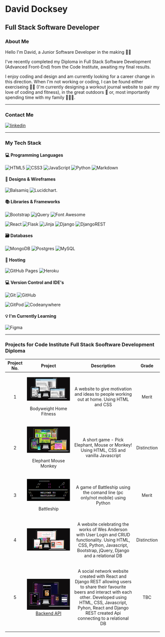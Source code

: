 # David Docksey
## Full Stack Software Developer

### About Me

Hello I'm David, a Junior Software Developer in the making 👋🏻

I've recently completed my Diploma in Full Stack Software Development (Advanced Front-End) from the Code Institute, awaiting my final results.

I enjoy coding and design and am currently looking for a career change in this direction.
When I'm not working or coding, I can be found either exerciseing 💪🏃 (I'm currently designing a workout journal website to pair my love of coding and fitness), in the great outdoors 🚵 or, most importantly spending time with my family 👨‍👩‍👦.


- - -


### Contact Me

[<img src='https://img.shields.io/badge/LinkedIn-0077B5?style=for-the-badge&logo=linkedin&logoColor=white' alt='linkedin'>](https://www.linkedin.com/in/david-docksey/)


- - -

### My Tech Stack

#### 💻 Programming Languages

![HTML5](https://img.shields.io/badge/HTML5-E34F26?style=for-the-badge&logo=html5&logoColor=white)
![CSS3](https://img.shields.io/badge/CSS3-1572B6?style=for-the-badge&logo=css3&logoColor=white)
![JavaScript](https://img.shields.io/badge/JavaScript-323330?style=for-the-badge&logo=javascript&logoColor=F7DF1E)
![Python](https://img.shields.io/badge/python-3670A0?style=for-the-badge&logo=python&logoColor=ffdd54)
![Markdown](https://img.shields.io/badge/markdown-%23000000.svg?style=for-the-badge&logo=markdown&logoColor=white)


#### 🎨 Designs & Wireframes

![Balsamiq](https://img.shields.io/badge/Balsamiq%20-%23A60000.svg?&style=for-the-badge&logo=Balsamiq&logoColor=FFFFFF)
![Lucidchart](https://img.shields.io/badge/Lucid-orange?style=for-the-badge&logo=lucid).


#### 📚 Libraries & Frameworks

![Bootstrap](https://img.shields.io/badge/Bootstrap-563D7C?style=for-the-badge&logo=bootstrap&logoColor=white)
![jQuery](https://img.shields.io/badge/jQuery-0769AD?style=for-the-badge&logo=jquery&logoColor=white)
![Font Awesome](https://img.shields.io/badge/Font%20Awesome%20-%23339AF0.svg?&style=for-the-badge&logo=Font%20Awesome&logoColor=FFFFFF)

![React](https://img.shields.io/badge/react-%2320232a.svg?style=for-the-badge&logo=react&logoColor=%2361DAFB)
![Flask](https://img.shields.io/badge/flask-%23000.svg?style=for-the-badge&logo=flask&logoColor=white)
![Jinja](https://img.shields.io/badge/Jinja%20-%23000000.svg?&style=for-the-badge&logo=Jinja&logoColor=B41717)
![Django](https://img.shields.io/badge/django-%23092E20.svg?style=for-the-badge&logo=django&logoColor=white)
![DjangoREST](https://img.shields.io/badge/DJANGO-REST-ff1709?style=for-the-badge&logo=django&logoColor=white&color=ff1709&labelColor=gray)


#### 🗃 Databases

![MongoDB](https://img.shields.io/badge/MongoDB-%234ea94b.svg?style=for-the-badge&logo=mongodb&logoColor=white) 
![Postgres](https://img.shields.io/badge/postgres-%23316192.svg?style=for-the-badge&logo=postgresql&logoColor=white)
![MySQL](https://img.shields.io/badge/mysql-%2300f.svg?style=for-the-badge&logo=mysql&logoColor=white)


#### 🏡 Hosting

![GitHub Pages](https://img.shields.io/static/v1?style=for-the-badge&message=GitHub+Pages&color=222222&logo=GitHub+Pages&logoColor=FFFFFF&label=)
![Heroku](https://img.shields.io/badge/heroku-%23430098.svg?style=for-the-badge&logo=heroku&logoColor=white)


#### 💻 Version Control and IDE's 

![Git](https://img.shields.io/badge/GIT-E44C30?style=for-the-badge&logo=git&logoColor=white)
![GitHub](https://img.shields.io/badge/GitHub-100000?style=for-the-badge&logo=github&logoColor=white)

![GitPod](https://img.shields.io/badge/Gitpod-000000?style=for-the-badge&logo=gitpod&logoColor=#FFAE33)
![Codeanywhere](https://img.shields.io/badge/codeanywhere-purple?style=for-the-badge)


#### 💡 I'm Currently Learning

![Figma](https://img.shields.io/badge/figma-%23F24E1E.svg?style=for-the-badge&logo=figma&logoColor=white)


---

### Projects for Code Institute Full Stack Sooftware Development Diploma

| Project No.   | Project | Description | Grade | 
| :-----------: | :-----------: | :-----------: | :-----------: |
| 1 | <p><a href="https://github.com/DavidDock/bodyweight-home-fitness"><img src="https://github.com/DavidDock/bodyweight-home-fitness/blob/main/assets/media/devices.jpg"></a></p><p>Bodyweight Home Fitness</p> | <p> A website to give motivation and ideas to people working out at home. Using HTML and CSS | Merit |
| 2 | <p><a href="https://github.com/DavidDock/ElephantMouseMonkey"><img src="https://github.com/DavidDock/ElephantMouseMonkey/blob/main/assets/media/responsive.png"></a></p><p>Elephant Mouse Monkey</p> | <p> A short game - Pick Elephant, Mouse or Monkey! Using HTML, CSS and vanilla Javascript | Distinction |
| 3 | <p><a href="https://github.com/DavidDock/Battleship"><img src="https://github.com/DavidDock/Battleship/blob/main/assets/media/title.png"></a></p><p>Battleship</p> | <p> A game of Battleship using the comand line (pc only/not mobile) using Python <p> | Merit |
| 4 | <p><a href="https://github.com/DavidDock/works-of-wes-anderson"><img src="https://github.com/DavidDock/works-of-wes-anderson/blob/main/documentation/design/responsive.png"></a></p><p></p> | <p> A website celebrating the works of Wes Anderson with User Login and CRUD functionality. Using HTML, CSS, Python, Javascript, Bootstrap, jQuery, Django and a relational DB</p> | Distinction |
| 5 | <p><a href="https://github.com/DavidDock/cheers-to-beers"><img src="https://github.com/DavidDock/cheers-to-beers/blob/main/public/documentaion/images/features/responsive.png"></a><a href="https://github.com/DavidDock/cheers-api">Backend API</a></p><p></p> | <p> A social network website created with React and Django REST allowing users to share their favourite beers and interact with each other. Developed using HTML, CSS, Javascript, Pyhon, React and Django REST created Api connecting to a relational DB </p> | TBC |
